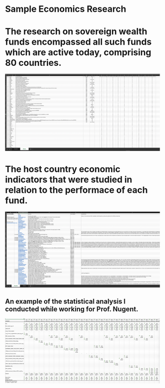 # Sample Economics Research

# The research on sovereign wealth funds encompassed all such funds which are active today, comprising 80 countries.
![alt text](https://github.com/hpzk/Sample-Economics-Research/blob/main/img/data_screenshot_1.png)

# The host country economic indicators that were studied in relation to the performace of each fund.
![alt text](https://github.com/hpzk/Sample-Economics-Research/blob/main/img/guide_sheet.png)

## An example of the statistical analysis I conducted while working for Prof. Nugent.
![alt text](https://github.com/hpzk/Sample-Economics-Research/blob/main/img/excel_regression_table.png)

